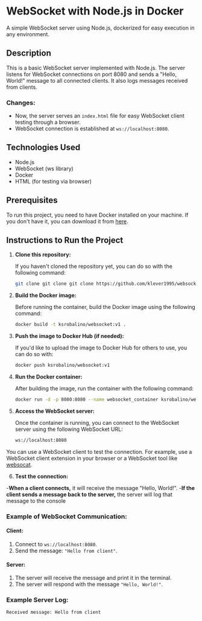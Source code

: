 # WebSocket with Node.js in Docker

A simple WebSocket server using Node.js, dockerized for easy execution in any environment.

## Description

This is a basic WebSocket server implemented with Node.js. The server listens for WebSocket connections on port 8080 and sends a "Hello, World!" message to all connected clients. It also logs messages received from clients.

### Changes:
- Now, the server serves an `index.html` file for easy WebSocket client testing through a browser.
- WebSocket connection is established at `ws://localhost:8080`.

## Technologies Used

- Node.js
- WebSocket (ws library)
- Docker
- HTML (for testing via browser)

## Prerequisites

To run this project, you need to have Docker installed on your machine. If you don't have it, you can download it from [here](https://www.docker.com/products/docker-desktop).

## Instructions to Run the Project

1. **Clone this repository:**

   If you haven't cloned the repository yet, you can do so with the following command:

   ```bash
   git clone git clone git clone https://github.com/klever1995/websocket.git

2. **Build the Docker image:**

   Before running the container, build the Docker image using the following command:

   ```bash
   docker build -t ksrobalino/websocket:v1 .

3. **Push the image to Docker Hub (if needed):**

   If you'd like to upload the image to Docker Hub for others to use, you can do so with:

   ```bash
   docker push ksrobalino/websocket:v1

4. **Run the Docker container:**

   After building the image, run the container with the following command:

   ```bash
   docker run -d -p 8080:8080 --name websocket_container ksrobalino/websocket:v1

5. **Access the WebSocket server:**

   Once the container is running, you can connect to the WebSocket server using the following WebSocket URL:
   ```bash
   ws://localhost:8080
   
You can use a WebSocket client to test the connection. For example, use a WebSocket client extension in your browser or a WebSocket tool like [websocat](https://github.com/vi/websocat).

6. **Test the connection:**

-**When a client connects,** it will receive the message "Hello, World!".
-**If the client sends a message back to the server,** the server will log that message to the console

### Example of WebSocket Communication:

#### Client:
1. Connect to `ws://localhost:8080`.
2. Send the message: `"Hello from client"`.

#### Server:
1. The server will receive the message and print it in the terminal.
2. The server will respond with the message `"Hello, World!"`.

### Example Server Log:

```bash
Received message: Hello from client


